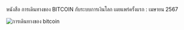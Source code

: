 หนังสือ การเดินทางของ BITCOIN กับระบบการเงินโลก
เผยแพร่ครั้งแรก :  เมษายน 2567

![การเดินทางของ bitcoin](https://github.com/prakayrat/BitcoinJourneyAndGlobalFinancialSystem/assets/51775195/70b664c4-ef34-42f7-a67e-13e7f05e9f82)
